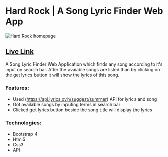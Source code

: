 # Hard Rock | A Song Lyric Finder Web App

![Hard Rock homepage](https://i.imgur.com/7Vr7gae.png)
## [Live Link](https://samanwoysaha.github.io/hard-rock)

A Song Lyric Finder Web Application which finds any song according to it's input on search bar. After the avaiable songs are listed than by clicking on the get lyrics button it will show the lyrics of this song.

### Features:
- Used (https://api.lyrics.ovh/suggest/summer) API for lyrics and song
- Got available songs by inputing terms in search bar
- Clicked get lyrics button beside the song title will display the lyrics

### Technologies:
- Bootstrap 4
- Html5
- Css3
- API

